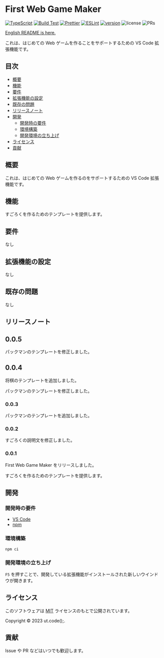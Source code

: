 # First Web Game Maker

[![TypeScript](https://img.shields.io/badge/TypeScript-007ACC.svg?logo=typescript&logoColor=white)](https://github.com/microsoft/TypeScript)
[![Build Test](https://github.com/ut-code/first-web-game-maker/actions/workflows/build-test.yml/badge.svg)](https://github.com/ut-code/first-web-game-maker/actions/workflows/build-test.yml)
[![Prettier](https://github.com/ut-code/first-web-game-maker/actions/workflows/prettier.yml/badge.svg)](https://github.com/ut-code/first-web-game-maker/actions/workflows/prettier.yml)
[![ESLint](https://github.com/ut-code/first-web-game-maker/actions/workflows/eslint.yml/badge.svg)](https://github.com/ut-code/first-web-game-maker/actions/workflows/eslint.yml)
[![version](https://img.shields.io/visual-studio-marketplace/v/utcode.first-web-game-maker)](https://marketplace.visualstudio.com/items?itemName=utcode.first-web-game-maker&ssr=false#overview)
![license](https://img.shields.io/badge/license-MIT-informational.svg)
![PRs](https://img.shields.io/badge/PRs-welcome-brightgreen.svg)

[English README is here.](README.md)

これは、はじめての Web ゲームを作ることをサポートするための VS Code 拡張機能です。

## 目次

- [概要](#概要)
- [機能](#機能)
- [要件](#要件)
- [拡張機能の設定](#拡張機能の設定)
- [既存の問題](#既存の問題)
- [リリースノート](#リリースノート)
- [開発](#開発)
  - [開発時の要件](#開発時の要件)
  - [環境構築](#環境構築)
  - [開発環境の立ち上げ](#開発環境の立ち上げ)
- [ライセンス](#ライセンス)
- [貢献](#貢献)

## 概要

これは、はじめての Web ゲームを作るのをサポートするための VS Code 拡張機能です。

## 機能

すごろくを作るためのテンプレートを提供します。

## 要件

なし

## 拡張機能の設定

なし

## 既存の問題

なし

## リリースノート

## 0.0.5

パックマンのテンプレートを修正しました。

## 0.0.4

将棋のテンプレートを追加しました。

パックマンのテンプレートを修正しました。

### 0.0.3

パックマンのテンプレートを追加しました。

### 0.0.2

すごろくの説明文を修正しました。

### 0.0.1

First Web Game Maker をリリースしました。

すごろくを作るためのテンプレートを提供します。

## 開発

### 開発時の要件

- [VS Code](https://github.com/microsoft/vscode)
- [npm](https://github.com/npm/cli)

### 環境構築

```shell
npm ci
```

### 開発環境の立ち上げ

`F5` を押すことで、開発している拡張機能がインストールされた新しいウインドウが開きます。

## ライセンス

このソフトウェアは [MIT](LICENSE) ライセンスのもとで公開されています。

Copyright © 2023 ut.code();.

## 貢献

Issue や PR などはいつでも歓迎します。
